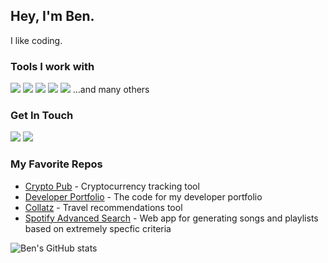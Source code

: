 ## Hey, I'm Ben. 
I like coding.

### Tools I work with
<img src="https://img.shields.io/badge/JavaScript-F7DF1E?style=for-the-badge&logo=javascript&logoColor=black"> <img src="https://img.shields.io/badge/java-white?style=for-the-badge&logo=java&logoColor=blue"> <img src="https://img.shields.io/badge/HTML5-E34F26?style=for-the-badge&logo=html5&logoColor=white"> <img src="https://img.shields.io/badge/CSS3-1572B6?style=for-the-badge&logo=css3&logoColor=white"> <img src="https://img.shields.io/badge/React-20232A?style=for-the-badge&logo=react&logoColor=61DAFB"> 
...and many others

### Get In Touch
<a href="https://benwedeen.com"><img src="https://img.shields.io/badge/portfolio-0A0A0A?style=for-the-badge&logo=dev.to&logoColor=white"></a> 
<a href="https://www.linkedin.com/in/benjaminwedeen540//"><img src="https://img.shields.io/badge/LinkedIn-0077B5?style=for-the-badge&logo=linkedin&logoColor=white"></a> 

### My Favorite Repos
* <a href="https://github.com/BWedeen/Crypto-Pub">Crypto Pub</a> - Cryptocurrency tracking tool
* <a href="https://github.com/BWedeen/Portfolio">Developer Portfolio</a> - The code for my developer portfolio 
* <a href="https://github.com/CUBigDataClass/Collatz">Collatz</a> - Travel recommendations tool
* <a href="https://github.com/Larjun/Advanced-Spotify-Search">Spotify Advanced Search</a> - Web app for generating songs and playlists based on extremely specfic criteria


![Ben's GitHub stats](https://github-readme-stats.vercel.app/api?username=BWedeen&show_icons=true&theme=dark)
